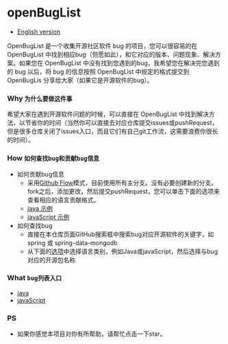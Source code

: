 # openBugList
* [English version](./README_EN.md)


OpenBugList 是一个收集开源社区软件 bug 的项目，您可以很容易的在 OpenBugList 中找到相应bug（但愿如此），和它对应的版本、问题现象、解决方案。如果您在 OpenBugList 中没有找到您遇到的bug，我希望您在解决完您遇到的 bug 以后，将 bug 的信息按照 OpenBugList 中规定的格式提交到 OpenBugLis 分享给大家（如果它是开源软件的bug）。


### Why `为什么要做这件事`
希望大家在遇到开源软件问题的时候，可以直接在 OpenBugList 中找到解决方法，以节省你的时间（当然你可以直接去对应仓库提交issues或pushRequest，但是很多仓库关闭了issues入口，而且它们有自己git工作流，这需要浪费你很长的时间）。


### How `如何查找bug和贡献bug信息`
* 如何贡献bug信息
    * 采用[Github Flow](https://guides.github.com/introduction/flow/)模式，目前使用所有主分支。没有必要创建新的分支。fork之后，添加更改，然后提交pushRequest，您可以单击下面的选项来查看相应的语言贡献格式。
    * [java 示例](./java/EXAMPLE.md)
    * [javaScript 示例](./javaScript/EXAMPLE.md)
* 如何查找bug
    * 直接在本仓库页面GitHub搜索框中搜索bug对应开源软件的关键字，如 spring 或 spring-data-mongodb
    * 从下面的[选项](#what)中选择语言类别，例如Java或javaScript，然后选择与bug对应的开源包名称


### What `bug列表入口`
* [java](./java/HOME.md)
* [javaScript](./javaScript/HOME.md)
<span id="what"/>


### PS
* 如果你感觉本项目对你有所帮助，请帮忙点击一下star。
